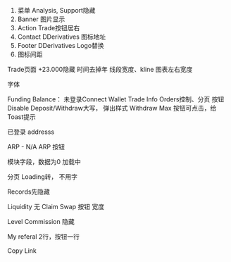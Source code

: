 1. 菜单 Analysis, Support隐藏
2. Banner 图片显示
3. Action Trade按钮居右
4. Contact DDerivatives 图标地址
5. Footer DDerivatives Logo替换
6. 图标间距

Trade页面
+23.000隐藏
时间去掉年
线段宽度、kline
图表左右宽度

字体

Funding Balance： 未登录Connect Wallet
Trade Info
Orders控制、分页
按钮Disable
Deposit/Withdraw大写， 弹出样式
Withdraw Max
按钮可点击，给Toast提示

已登录 addresss

ARP - N/A
ARP 按钮

模块字段，数据为0
加载中

分页
Loading转， 不用字

Records先隐藏

Liquidity 无 Claim
Swap 按钮 宽度

Level Commission 隐藏

My referal 2行，按钮一行

Copy Link



